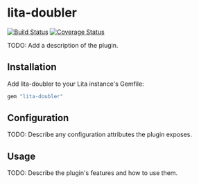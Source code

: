 # lita-doubler

[![Build Status](https://travis-ci.org/807587186@qq.com/lita-doubler.png?branch=master)](https://travis-ci.org/807587186@qq.com/lita-doubler)
[![Coverage Status](https://coveralls.io/repos/807587186@qq.com/lita-doubler/badge.png)](https://coveralls.io/r/807587186@qq.com/lita-doubler)

TODO: Add a description of the plugin.

## Installation

Add lita-doubler to your Lita instance's Gemfile:

``` ruby
gem "lita-doubler"
```

## Configuration

TODO: Describe any configuration attributes the plugin exposes.

## Usage

TODO: Describe the plugin's features and how to use them.
